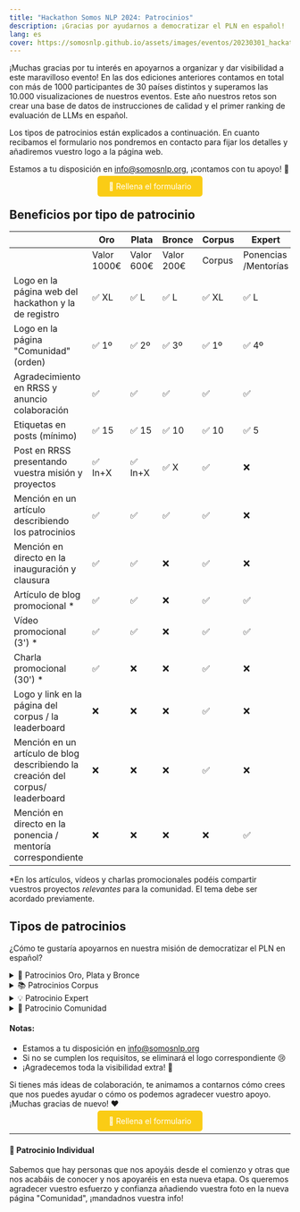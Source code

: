 ```yaml
---
title: "Hackathon Somos NLP 2024: Patrocinios"
description: ¡Gracias por ayudarnos a democratizar el PLN en español!
lang: es
cover: https://somosnlp.github.io/assets/images/eventos/20230301_hackathon_wip.png
---
```


¡Muchas gracias por tu interés en apoyarnos a organizar y dar visibilidad a este maravilloso evento! En las dos ediciones anteriores contamos en total con más de 1000 participantes de 30 países distintos y superamos las 10.000 visualizaciones de nuestros eventos. Este año nuestros retos son crear una base de datos de instrucciones de calidad y el primer ranking de evaluación de LLMs en español.

Los tipos de patrocinios están explicados a continuación. En cuanto recibamos el formulario nos pondremos en contacto para fijar los detalles y añadiremos vuestro logo a la página web.

Estamos a tu disposición en info@somosnlp.org, ¡contamos con tu apoyo! 💪

<center><a href="https://forms.gle/sEkxstwbJSRYpgDa8" target="_blank" style="background-color:#FACC15; color:white; padding:10px 20px; text-decoration:none; border-radius:5px;">📝 Rellena el formulario</a></center>

## Beneficios por tipo de patrocinio

| | Oro | Plata | Bronce | Corpus | Expert | Comunidad |
|-| --------|-----|-------|--------|--------|-----------|
| | Valor 1000€ | Valor 600€ | Valor 200€ | Corpus | Ponencias /Mentorías | Visibilidad |
| Logo en la página web del hackathon y la de registro | ✅ XL | ✅ L | ✅ L | ✅ XL | ✅ L | ✅ M |
| Logo en la página "Comunidad" (orden) | ✅ 1º | ✅ 2º | ✅ 3º | ✅ 1º | ✅ 4º | ✅ 5º |
| Agradecimiento en RRSS y anuncio colaboración | ✅ | ✅ | ✅ | ✅ | ✅ | ✅ |
| Etiquetas en posts (mínimo) | ✅ 15 | ✅ 15 | ✅ 10 | ✅ 10 | ✅ 5 | ✅ 5 | 
| Post en RRSS presentando vuestra misión y proyectos | ✅ In+X | ✅ In+X | ✅ X | ✅ | ❌ | ❌ |
| Mención en un artículo describiendo los patrocinios | ✅ | ✅ | ✅ | ✅ | ❌ | ❌ |
| Mención en directo en la inauguración y clausura | ✅ | ✅ | ❌ | ✅ | ❌ | ❌ |
| Artículo de blog promocional * | ✅ | ✅ | ❌ | ✅ | ✅ | ❌ |
| Vídeo promocional (3') * | ✅ | ✅ | ❌ | ✅ | ✅ | ❌ |
| Charla promocional (30') * | ✅ | ❌ | ❌ | ✅ | ❌ | ❌ |
| Logo y link en la página del corpus / la leaderboard | ❌ | ❌ |❌ | ✅ | ❌ | ❌ |
| Mención en un artículo de blog describiendo la creación del corpus/ leaderboard | ❌ | ❌ |❌ | ✅ | ❌ | ❌ |
| Mención en directo en la ponencia / mentoría correspondiente | ❌ | ❌ | ❌ | ❌ | ✅ | ❌ |

<!--
| Aparición en la pantalla de espera antes del comienzo de los eventos | ✅ | ❌ | ❌ | ✅ | ❌ | ❌ |

| Acceso a los CVs de participantes en búsqueda de empleo ?? | ✅ | ✅ | ✅ | ✅ | ❌ | ❌ | 
-->

*En los artículos, vídeos y charlas promocionales podéis compartir vuestros proyectos *relevantes* para la comunidad. El tema debe ser acordado previamente.
        
## Tipos de patrocinios 

¿Cómo te gustaría apoyarnos en nuestra misión de democratizar el PLN en español?

<details>
<summary>🚀 Patrocinios Oro, Plata y Bronce</summary>

Nuestro hackathon es un evento gratuito y sin ánimo de lucro, gracias a los patrocinios Oro, Plata y Bronce podemos garantizar:
- Premios para los equipos ganadores
- Sorteos para todas las personas participantes
- Corpus y GPUs 
- Merchandising
- Streaming de primera calidad
- Buena gestión de este evento internacional online

Para determinar el tipo de patrocinio se calculará el valor total combinando donaciones, premios, corpus y GPUs patrocinadas por cada entidad. Dentro de cada categoría, los logos también se ordenarán por valor total.

Ejemplos de premios y sorteos que podéis patrocinar: beca para un curso de pago, acceso a una plataforma de formación, libros de PLN, merchandising específicamente creado para el hackathon, tiempo de computación, etc.

<center><a href="https://forms.gle/sEkxstwbJSRYpgDa8" target="_blank" style="background-color:#FACC15; color:white; margin:20px 20px; padding:10px 20px; text-decoration:none; border-radius:5px;">📝 Rellena el formulario</a></center>

</details>

<details>
<summary>📚 Patrocinios Corpus</summary>

Vamos a crear un corpus de instrucciones que represente a todas las personas hispanohablantes y una leaderboard para estandarizar la evaluación de LLMs y necesitamos tu ayuda, ¡dona tu corpus!

<center><a href="https://somosnlp.org/donatucorpus" target="_blank" style="background-color:#FACC15; color:white; margin:20px 20px; padding:10px 20px; text-decoration:none; border-radius:5px;">📝 Lee toda la info aquí</a></center>

</details>

<details>
<summary>💡 Patrocinio Expert</summary>

Los patrocinios Expert comparten su conocimiento con la comunidad. Toda persona que imparta una ponencia o mentoría será promocionada y añadida individualmente a la página de "Comunidad". Para que su organización se considere patrocinadora Expert tiene que:
- Publicar posts / mencionar en podcast / newsletter animando a participar en el hackathon antes del 15 de febrero
- Publicar posts anunciando la keynote/mentoría una semana antes del evento
- Publicar posts anunciando la keynote/mentoría un día antes del evento
- RT / comentar las publicaciones en las que os mencionemos

Notas:
- "Publicar posts" = publicar al menos un post en LinkedIn y un tweet en Twitter (excepto si no tenéis cuenta, obviamente)
- Se facilitará el material visual necesario para los posts
- Recordad siempre mencionar a Somos NLP

¡Contáctanos ya para compartir tu experiencia!

Enlaces útiles:
- [🔊 Propón una keynote](https://forms.gle/YpUvifDNLG6E56Cy9)
- [🧑‍🏫 Ofrece una mentoría](https://forms.gle/7UmsVDnFmNo1pCrf9)
- [💡 Info para universidades](https://somosnlp.org/hackathon/universidades)

<center><a href="https://forms.gle/sEkxstwbJSRYpgDa8" target="_blank" style="background-color:#FACC15; color:white; padding:10px 20px; text-decoration:none; border-radius:5px;">📝 Rellena el formulario</a></center>

</details>

<details>
<summary>🤗 Patrocinio Comunidad</summary>

Los patrocinios de Comunidad son de suma importancia ya que nos permiten llegar a más personas, lo cual es indispensable para nuestra misión de democratizar el PLN en español.

Qué os pedimos:
- Publicar posts / mencionar en podcast / newsletter animando a participar antes del 1 de febrero
- Publicar posts animando a participar antes del 1 de marzo
- Publicar posts anunciando los días de keynotes
- Publicar posts / blog anunciando los resultados del hackathon
- RT / comentar las publicaciones en las que os mencionemos

Notas:
- "Publicar posts" = publicar al menos un post en LinkedIn y un tweet en Twitter (excepto si no tenéis cuenta, obviamente)
- Se facilitará el material visual necesario para los posts
- Recordad siempre mencionar a Somos NLP

Enlaces útiles:
- [💡 Info para universidades](https://somosnlp.org/hackathon/universidades)

<center><a href="https://forms.gle/sEkxstwbJSRYpgDa8" target="_blank" style="background-color:#FACC15; color:white; padding:10px 20px; text-decoration:none; border-radius:5px;">📝 Rellena el formulario</a></center>

</details>

#### Notas:

- Estamos a tu disposición en info@somosnlp.org
- Si no se cumplen los requisitos, se eliminará el logo correspondiente 😢
- ¡Agradecemos toda la visibilidad extra! 🤩

Si tienes más ideas de colaboración, te animamos a contarnos cómo crees que nos puedes ayudar o cómo os podemos agradecer vuestro apoyo. ¡Muchas gracias de nuevo! ❤️

<center><a href="https://forms.gle/sEkxstwbJSRYpgDa8" target="_blank" style="background-color:#FACC15; color:white; padding:10px 20px; text-decoration:none; border-radius:5px;">📝 Rellena el formulario</a></center>

---

#### 💛 Patrocinio Individual

Sabemos que hay personas que nos apoyáis desde el comienzo y otras que nos acabáis de conocer y nos apoyaréis en esta nueva etapa. Os queremos agradecer vuestro esfuerzo y confianza añadiendo vuestra foto en la nueva página "Comunidad", ¡mandadnos vuestra info!
